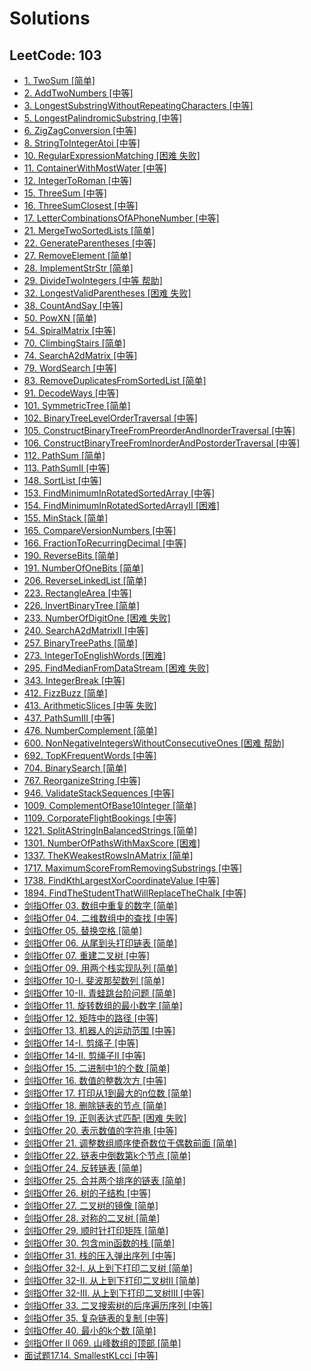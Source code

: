 # Solutions

## LeetCode: 103

- [1. TwoSum [简单]](src\com\hkllyx\solution\leetcode\TwoSum.java)
- [2. AddTwoNumbers [中等]](src\com\hkllyx\solution\leetcode\AddTwoNumbers.java)
- [3. LongestSubstringWithoutRepeatingCharacters [中等]](src\com\hkllyx\solution\leetcode\LongestSubstringWithoutRepeatingCharacters.java)
- [5. LongestPalindromicSubstring [中等]](src\com\hkllyx\solution\leetcode\LongestPalindromicSubstring.java)
- [6. ZigZagConversion [中等]](src\com\hkllyx\solution\leetcode\ZigZagConversion.java)
- [8. StringToIntegerAtoi [中等]](src\com\hkllyx\solution\leetcode\StringToIntegerAtoi.java)
- [10. RegularExpressionMatching [困难 失败]](src\com\hkllyx\solution\leetcode\RegularExpressionMatching.java)
- [11. ContainerWithMostWater [中等]](src\com\hkllyx\solution\leetcode\ContainerWithMostWater.java)
- [12. IntegerToRoman [中等]](src\com\hkllyx\solution\leetcode\IntegerToRoman.java)
- [15. ThreeSum [中等]](src\com\hkllyx\solution\leetcode\ThreeSum.java)
- [16. ThreeSumClosest [中等]](src\com\hkllyx\solution\leetcode\ThreeSumClosest.java)
- [17. LetterCombinationsOfAPhoneNumber [中等]](src\com\hkllyx\solution\leetcode\LetterCombinationsOfAPhoneNumber.java)
- [21. MergeTwoSortedLists [简单]](src\com\hkllyx\solution\leetcode\MergeTwoSortedLists.java)
- [22. GenerateParentheses [中等]](src\com\hkllyx\solution\leetcode\GenerateParentheses.java)
- [27. RemoveElement [简单]](src\com\hkllyx\solution\leetcode\RemoveElement.java)
- [28. ImplementStrStr [简单]](src\com\hkllyx\solution\leetcode\ImplementStrStr.java)
- [29. DivideTwoIntegers [中等 帮助]](src\com\hkllyx\solution\leetcode\DivideTwoIntegers.java)
- [32. LongestValidParentheses [困难 失败]](src\com\hkllyx\solution\leetcode\LongestValidParentheses.java)
- [38. CountAndSay [中等]](src\com\hkllyx\solution\leetcode\CountAndSay.java)
- [50. PowXN [简单]](src\com\hkllyx\solution\leetcode\PowXN.java)
- [54. SpiralMatrix [中等]](src\com\hkllyx\solution\leetcode\SpiralMatrix.java)
- [70. ClimbingStairs [简单]](src\com\hkllyx\solution\leetcode\ClimbingStairs.java)
- [74. SearchA2dMatrix [中等]](src\com\hkllyx\solution\leetcode\SearchA2dMatrix.java)
- [79. WordSearch [中等]](src\com\hkllyx\solution\leetcode\WordSearch.java)
- [83. RemoveDuplicatesFromSortedList [简单]](src\com\hkllyx\solution\leetcode\RemoveDuplicatesFromSortedList.java)
- [91. DecodeWays [中等]](src\com\hkllyx\solution\leetcode\DecodeWays.java)
- [101. SymmetricTree [简单]](src\com\hkllyx\solution\leetcode\SymmetricTree.java)
- [102. BinaryTreeLevelOrderTraversal [中等]](src\com\hkllyx\solution\leetcode\BinaryTreeLevelOrderTraversal.java)
- [105. ConstructBinaryTreeFromPreorderAndInorderTraversal [中等]](src\com\hkllyx\solution\leetcode\ConstructBinaryTreeFromPreorderAndInorderTraversal.java)
- [106. ConstructBinaryTreeFromInorderAndPostorderTraversal [中等]](src\com\hkllyx\solution\leetcode\ConstructBinaryTreeFromInorderAndPostorderTraversal.java)
- [112. PathSum [简单]](src\com\hkllyx\solution\leetcode\PathSum.java)
- [113. PathSumII [中等]](src\com\hkllyx\solution\leetcode\PathSumII.java)
- [148. SortList [中等]](src\com\hkllyx\solution\leetcode\SortList.java)
- [153. FindMinimumInRotatedSortedArray [中等]](src\com\hkllyx\solution\leetcode\FindMinimumInRotatedSortedArray.java)
- [154. FindMinimumInRotatedSortedArrayII [困难]](src\com\hkllyx\solution\leetcode\FindMinimumInRotatedSortedArrayII.java)
- [155. MinStack [简单]](src\com\hkllyx\solution\leetcode\MinStack.java)
- [165. CompareVersionNumbers [中等]](src\com\hkllyx\solution\leetcode\CompareVersionNumbers.java)
- [166. FractionToRecurringDecimal [中等]](src\com\hkllyx\solution\leetcode\FractionToRecurringDecimal.java)
- [190. ReverseBits [简单]](src\com\hkllyx\solution\leetcode\ReverseBits.java)
- [191. NumberOfOneBits [简单]](src\com\hkllyx\solution\leetcode\NumberOfOneBits.java)
- [206. ReverseLinkedList [简单]](src\com\hkllyx\solution\leetcode\ReverseLinkedList.java)
- [223. RectangleArea [中等]](src\com\hkllyx\solution\leetcode\RectangleArea.java)
- [226. InvertBinaryTree [简单]](src\com\hkllyx\solution\leetcode\InvertBinaryTree.java)
- [233. NumberOfDigitOne [困难 失败]](src\com\hkllyx\solution\leetcode\NumberOfDigitOne.java)
- [240. SearchA2dMatrixII [中等]](src\com\hkllyx\solution\leetcode\SearchA2dMatrixII.java)
- [257. BinaryTreePaths [简单]](src\com\hkllyx\solution\leetcode\BinaryTreePaths.java)
- [273. IntegerToEnglishWords [困难]](src\com\hkllyx\solution\leetcode\IntegerToEnglishWords.java)
- [295. FindMedianFromDataStream [困难 失败]](src\com\hkllyx\solution\leetcode\FindMedianFromDataStream.java)
- [343. IntegerBreak [中等]](src\com\hkllyx\solution\leetcode\IntegerBreak.java)
- [412. FizzBuzz [简单]](src\com\hkllyx\solution\leetcode\FizzBuzz.java)
- [413. ArithmeticSlices [中等 失败]](src\com\hkllyx\solution\leetcode\ArithmeticSlices.java)
- [437. PathSumIII [中等]](src\com\hkllyx\solution\leetcode\PathSumIII.java)
- [476. NumberComplement [简单]](src\com\hkllyx\solution\leetcode\NumberComplement.java)
- [600. NonNegativeIntegersWithoutConsecutiveOnes [困难 帮助]](src\com\hkllyx\solution\leetcode\NonNegativeIntegersWithoutConsecutiveOnes.java)
- [692. TopKFrequentWords [中等]](src\com\hkllyx\solution\leetcode\TopKFrequentWords.java)
- [704. BinarySearch [简单]](src\com\hkllyx\solution\leetcode\BinarySearch.java)
- [767. ReorganizeString [中等]](src\com\hkllyx\solution\leetcode\ReorganizeString.java)
- [946. ValidateStackSequences [中等]](src\com\hkllyx\solution\leetcode\ValidateStackSequences.java)
- [1009. ComplementOfBase10Integer [简单]](src\com\hkllyx\solution\leetcode\ComplementOfBase10Integer.java)
- [1109. CorporateFlightBookings [中等]](src\com\hkllyx\solution\leetcode\CorporateFlightBookings.java)
- [1221. SplitAStringInBalancedStrings [简单]](src\com\hkllyx\solution\leetcode\SplitAStringInBalancedStrings.java)
- [1301. NumberOfPathsWithMaxScore [困难]](src\com\hkllyx\solution\leetcode\NumberOfPathsWithMaxScore.java)
- [1337. TheKWeakestRowsInAMatrix [简单]](src\com\hkllyx\solution\leetcode\TheKWeakestRowsInAMatrix.java)
- [1717. MaximumScoreFromRemovingSubstrings [中等]](src\com\hkllyx\solution\leetcode\MaximumScoreFromRemovingSubstrings.java)
- [1738. FindKthLargestXorCoordinateValue [中等]](src\com\hkllyx\solution\leetcode\FindKthLargestXorCoordinateValue.java)
- [1894. FindTheStudentThatWillReplaceTheChalk [中等]](src\com\hkllyx\solution\leetcode\FindTheStudentThatWillReplaceTheChalk.java)
- [剑指Offer 03. 数组中重复的数字 [简单]](src\com\hkllyx\solution\leetcode\数组中重复的数字.java)
- [剑指Offer 04. 二维数组中的查找 [中等]](src\com\hkllyx\solution\leetcode\二维数组中的查找.java)
- [剑指Offer 05. 替换空格 [简单]](src\com\hkllyx\solution\leetcode\替换空格.java)
- [剑指Offer 06. 从尾到头打印链表 [简单]](src\com\hkllyx\solution\leetcode\从尾到头打印链表.java)
- [剑指Offer 07. 重建二叉树 [中等]](src\com\hkllyx\solution\leetcode\重建二叉树.java)
- [剑指Offer 09. 用两个栈实现队列 [简单]](src\com\hkllyx\solution\leetcode\用两个栈实现队列.java)
- [剑指Offer 10-I. 斐波那契数列 [简单]](src\com\hkllyx\solution\leetcode\斐波那契数列.java)
- [剑指Offer 10-II. 青蛙跳台阶问题 [简单]](src\com\hkllyx\solution\leetcode\青蛙跳台阶问题.java)
- [剑指Offer 11. 旋转数组的最小数字 [简单]](src\com\hkllyx\solution\leetcode\旋转数组的最小数字.java)
- [剑指Offer 12. 矩阵中的路径 [中等]](src\com\hkllyx\solution\leetcode\矩阵中的路径.java)
- [剑指Offer 13. 机器人的运动范围 [中等]](src\com\hkllyx\solution\leetcode\机器人的运动范围.java)
- [剑指Offer 14-I. 剪绳子 [中等]](src\com\hkllyx\solution\leetcode\剪绳子.java)
- [剑指Offer 14-II. 剪绳子II [中等]](src\com\hkllyx\solution\leetcode\剪绳子II.java)
- [剑指Offer 15. 二进制中1的个数 [简单]](src\com\hkllyx\solution\leetcode\二进制中1的个数.java)
- [剑指Offer 16. 数值的整数次方 [中等]](src\com\hkllyx\solution\leetcode\数值的整数次方.java)
- [剑指Offer 17. 打印从1到最大的n位数 [简单]](src\com\hkllyx\solution\leetcode\打印从1到最大的n位数.java)
- [剑指Offer 18. 删除链表的节点 [简单]](src\com\hkllyx\solution\leetcode\删除链表的节点.java)
- [剑指Offer 19. 正则表达式匹配 [困难 失败]](src\com\hkllyx\solution\leetcode\正则表达式匹配.java)
- [剑指Offer 20. 表示数值的字符串 [中等]](src\com\hkllyx\solution\leetcode\表示数值的字符串.java)
- [剑指Offer 21. 调整数组顺序使奇数位于偶数前面 [简单]](src\com\hkllyx\solution\leetcode\调整数组顺序使奇数位于偶数前面.java)
- [剑指Offer 22. 链表中倒数第k个节点 [简单]](src\com\hkllyx\solution\leetcode\链表中倒数第k个节点.java)
- [剑指Offer 24. 反转链表 [简单]](src\com\hkllyx\solution\leetcode\反转链表.java)
- [剑指Offer 25. 合并两个排序的链表 [简单]](src\com\hkllyx\solution\leetcode\合并两个排序的链表.java)
- [剑指Offer 26. 树的子结构 [中等]](src\com\hkllyx\solution\leetcode\树的子结构.java)
- [剑指Offer 27. 二叉树的镜像 [简单]](src\com\hkllyx\solution\leetcode\二叉树的镜像.java)
- [剑指Offer 28. 对称的二叉树 [简单]](src\com\hkllyx\solution\leetcode\对称的二叉树.java)
- [剑指Offer 29. 顺时针打印矩阵 [简单]](src\com\hkllyx\solution\leetcode\顺时针打印矩阵.java)
- [剑指Offer 30. 包含min函数的栈 [简单]](src\com\hkllyx\solution\leetcode\包含min函数的栈.java)
- [剑指Offer 31. 栈的压入弹出序列 [中等]](src\com\hkllyx\solution\leetcode\栈的压入弹出序列.java)
- [剑指Offer 32-I. 从上到下打印二叉树 [简单]](src\com\hkllyx\solution\leetcode\从上到下打印二叉树.java)
- [剑指Offer 32-II. 从上到下打印二叉树II [简单]](src\com\hkllyx\solution\leetcode\从上到下打印二叉树II.java)
- [剑指Offer 32-III. 从上到下打印二叉树III [中等]](src\com\hkllyx\solution\leetcode\从上到下打印二叉树III.java)
- [剑指Offer 33. 二叉搜索树的后序遍历序列 [中等]](src\com\hkllyx\solution\leetcode\二叉搜索树的后序遍历序列.java)
- [剑指Offer 35. 复杂链表的复制 [中等]](src\com\hkllyx\solution\leetcode\复杂链表的复制.java)
- [剑指Offer 40. 最小的k个数 [简单]](src\com\hkllyx\solution\leetcode\最小的k个数.java)
- [剑指Offer II 069. 山峰数组的顶部 [简单]](src\com\hkllyx\solution\leetcode\山峰数组的顶部.java)
- [面试题17.14. SmallestKLcci [中等]](src\com\hkllyx\solution\leetcode\SmallestKLcci.java)
